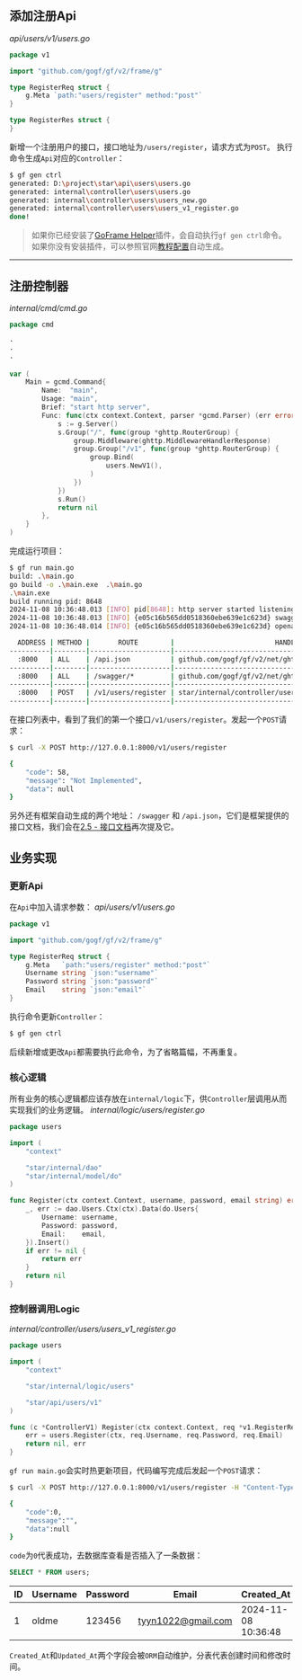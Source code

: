 ## 添加注册Api

*api/users/v1/users.go*

```go
package v1

import "github.com/gogf/gf/v2/frame/g"

type RegisterReq struct {
    g.Meta `path:"users/register" method:"post"`
}

type RegisterRes struct {
}
```

新增一个注册用户的接口，接口地址为`/users/register`，请求方式为`POST`。
执行命令生成`Api`对应的`Controller`：

```bash
$ gf gen ctrl
generated: D:\project\star\api\users\users.go
generated: internal\controller\users\users.go
generated: internal\controller\users\users_new.go
generated: internal\controller\users\users_v1_register.go
done!
```

> 如果你已经安装了[GoFrame Helper](https://plugins.jetbrains.com/plugin/23324-goframe-helper)插件，会自动执行`gf gen ctrl`命令。如果你没有安装插件，可以参照官网[教程配置](https://goframe.org/docs/cli/gen-ctrl#%E8%87%AA%E5%8A%A8%E6%A8%A1%E5%BC%8F%E6%8E%A8%E8%8D%90)自动生成。

---

## 注册控制器

*internal/cmd/cmd.go*

```go
package cmd

·
·
·

var (
    Main = gcmd.Command{
        Name:  "main",
        Usage: "main",
        Brief: "start http server",
        Func: func(ctx context.Context, parser *gcmd.Parser) (err error) {
            s := g.Server()
            s.Group("/", func(group *ghttp.RouterGroup) {
                group.Middleware(ghttp.MiddlewareHandlerResponse)
                group.Group("/v1", func(group *ghttp.RouterGroup) {
                    group.Bind(
                        users.NewV1(),
                    )
                })
            })
            s.Run()
            return nil
        },
    }
)
```

完成运行项目：

```bash
$ gf run main.go
build: .\main.go
go build -o .\main.exe  .\main.go
.\main.exe 
build running pid: 8648
2024-11-08 10:36:48.013 [INFO] pid[8648]: http server started listening on [:8000]
2024-11-08 10:36:48.013 [INFO] {e05c16b565dd0518360ebe639e1c623d} swagger ui is serving at address: http://127.0.0.1:8000/swagger/
2024-11-08 10:36:48.014 [INFO] {e05c16b565dd0518360ebe639e1c623d} openapi specification is serving at address: http://127.0.0.1:8000/api.json

  ADDRESS | METHOD |       ROUTE        |                         HANDLER                         |           MIDDLEWARE
----------|--------|--------------------|---------------------------------------------------------|----------------------------------
  :8000   | ALL    | /api.json          | github.com/gogf/gf/v2/net/ghttp.(*Server).openapiSpec   |
----------|--------|--------------------|---------------------------------------------------------|----------------------------------
  :8000   | ALL    | /swagger/*         | github.com/gogf/gf/v2/net/ghttp.(*Server).swaggerUI     | HOOK_BEFORE_SERVE
----------|--------|--------------------|---------------------------------------------------------|----------------------------------
  :8000   | POST   | /v1/users/register | star/internal/controller/users.(*ControllerV1).Register | ghttp.MiddlewareHandlerResponse
----------|--------|--------------------|---------------------------------------------------------|----------------------------------
```

在接口列表中，看到了我们的第一个接口`/v1/users/register`。发起一个`POST`请求：

```bash
$ curl -X POST http://127.0.0.1:8000/v1/users/register

{
    "code": 58,
    "message": "Not Implemented",
    "data": null
}
```

另外还有框架自动生成的两个地址： `/swagger` 和 `/api.json`，它们是框架提供的接口文档，我们会在[2.5 - 接口文档](./2.5%20-%20接口文档.md)再次提及它。

## 业务实现

### 更新Api

在`Api`中加入请求参数：
*api/users/v1/users.go*

```go
package v1

import "github.com/gogf/gf/v2/frame/g"

type RegisterReq struct {
    g.Meta   `path:"users/register" method:"post"`
    Username string `json:"username"`
    Password string `json:"password"`
    Email    string `json:"email"`
}
```

执行命令更新`Controller`：

```bash
$ gf gen ctrl
```

后续新增或更改`Api`都需要执行此命令，为了省略篇幅，不再重复。

### 核心逻辑
所有业务的核心逻辑都应该存放在`internal/logic`下，供`Controller`层调用从而实现我们的业务逻辑。
*internal/logic/users/register.go*

```go
package users

import (
    "context"

    "star/internal/dao"
    "star/internal/model/do"
)

func Register(ctx context.Context, username, password, email string) error {
    _, err := dao.Users.Ctx(ctx).Data(do.Users{
        Username: username,
        Password: password,
        Email:    email,
    }).Insert()
    if err != nil {
        return err
    }
    return nil
}
```
### 控制器调用Logic

*internal/controller/users/users_v1_register.go*

```go
package users

import (
    "context"

    "star/internal/logic/users"

    "star/api/users/v1"
)

func (c *ControllerV1) Register(ctx context.Context, req *v1.RegisterReq) (res *v1.RegisterRes, err error) {
    err = users.Register(ctx, req.Username, req.Password, req.Email)
    return nil, err
}
```

`gf run main.go`会实时热更新项目，代码编写完成后发起一个`POST`请求：

```bash
$ curl -X POST http://127.0.0.1:8000/v1/users/register -H "Content-Type: application/json" -d "{\"username\":\"oldme\", \"password\":\"123456\", \"email\":\"tyyn1022@gmail.com\"}"

{
    "code":0,
    "message":"",
    "data":null
}
```

`code`为`0`代表成功，去数据库查看是否插入了一条数据：

```sql
SELECT * FROM users;
```

| ID  | Username | Password | Email              | Created_At          | Updated_At          |
| --- | -------- | -------- | ------------------ | ------------------- | ------------------- |
| 1   | oldme    | 123456   | tyyn1022@gmail.com | 2024-11-08 10:36:48 | 2024-11-08 10:36:48 |

`Created_At`和`Updated_At`两个字段会被`ORM`自动维护，分表代表创建时间和修改时间。
